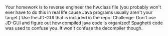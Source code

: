 Your homework is to reverse engineer the hw.class file (you probably won't ever have to do this in real life cause Java programs usually aren't your target.)
Use the JD-GUI that is included in the repo.
Challenge: Don't use JD-GUI and figure out how compiled java code is organized!
Spaghetti code was used to confuse you. It won't confuse the decompiler though.
